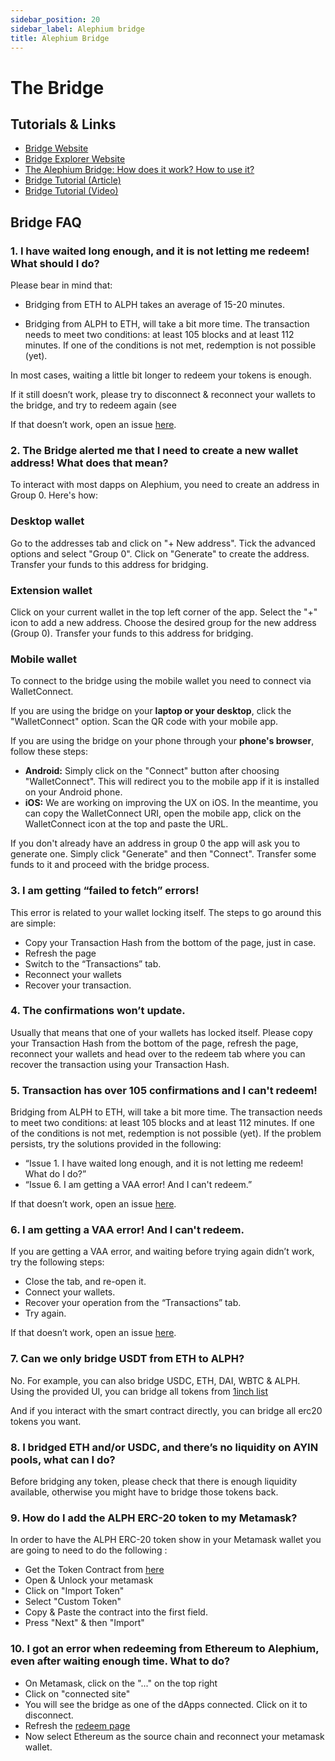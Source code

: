 ```yaml
---
sidebar_position: 20
sidebar_label: Alephium bridge
title: Alephium Bridge
---
```


# The Bridge

## Tutorials & Links

- [Bridge Website](https://bridge.alephium.org/#/)
- [Bridge Explorer Website](https://explorer.bridge.alephium.org/)
- [The Alephium Bridge: How does it work? How to use it?](https://medium.com/@alephium/the-alephium-bridge-a787d90b2e4a)
- [Bridge Tutorial (Article)](https://medium.com/@alephium/alephiumalephium-bridge-the-tutorial-28e7b92b339a)
- [Bridge Tutorial (Video)](https://www.youtube.com/watch?v=xoYVzbwBAjg)
 
## Bridge FAQ

### 1. I have waited long enough, and it is not letting me redeem! What should I do? 

Please bear in mind that: 

- Bridging from ETH to ALPH takes an average of 15-20 minutes.

- Bridging from ALPH to ETH, will take a bit more time. The transaction needs to meet two conditions: at least 105 blocks and at least 112 minutes. If one of the conditions is not met, redemption is not possible (yet).

In most cases, waiting a little bit longer to redeem your tokens is enough. 

If it still doesn’t work, please try to disconnect & reconnect your wallets to the bridge, and try to redeem again (see

If that doesn’t work, open an issue [here](https://discord.gg/FCN5bgGMuG).


### 2. The Bridge alerted me that I need to create a new wallet address! What does that mean? 

To interact with most dapps on Alephium, you need to create an address in Group 0. Here's how:

### Desktop wallet

Go to the addresses tab and click on "+ New address".
Tick the advanced options and select "Group 0".
Click on "Generate" to create the address.
Transfer your funds to this address for bridging.

### Extension wallet

Click on your current wallet in the top left corner of the app.
Select the "+" icon to add a new address.
Choose the desired group for the new address (Group 0).
Transfer your funds to this address for bridging.

### Mobile wallet

To connect to the bridge using the mobile wallet you need to connect via WalletConnect.

If you are using the bridge on your **laptop or your desktop**, click the "WalletConnect" option. Scan the QR code with your mobile app.

If you are using the bridge on your phone through your **phone's browser**, follow these steps:

- **Android:** Simply click on the "Connect" button after choosing "WalletConnect". This will redirect you to the mobile app if it is installed on your Android phone.
- **iOS:** We are working on improving the UX on iOS. In the meantime, you can copy the WalletConnect URI, open the mobile app, click on the WalletConnect icon at the top and paste the URL.

If you don't already have an address in group 0 the app will ask you to generate one. Simply click "Generate" and then "Connect". Transfer some funds to it and proceed with the bridge process.

### 3. I am getting “failed to fetch” errors! 

This error is related to your wallet locking itself. The steps to go around this are simple:


- Copy your Transaction Hash from the bottom of the page, just in case.
- Refresh the page
- Switch to the “Transactions” tab.
- Reconnect your wallets
- Recover your transaction.

### 4. The confirmations won’t update.


Usually that means that one of your wallets has locked itself. Please copy your Transaction Hash from the bottom of the page, refresh the page, reconnect your wallets and head over to the redeem tab where you can recover the transaction using your Transaction Hash. 



### 5. Transaction has over 105 confirmations and I can't redeem!

Bridging from ALPH to ETH, will take a bit more time. The transaction needs to meet two conditions: at least 105 blocks and at least 112 minutes. If one of the conditions is not met, redemption is not possible (yet). If the problem persists, try the solutions provided in the following: 

- “Issue 1. I have waited long enough, and it is not letting me redeem! What do I do?”
- “Issue 6. I am getting a VAA error! And I can't redeem.” 

If that doesn’t work, open an issue [here](https://discord.gg/FCN5bgGMuG).

### 6. I am getting a VAA error! And I can't redeem.


If you are getting a VAA error, and waiting before trying again didn’t work, try the following steps: 

- Close the tab, and re-open it.
- Connect your wallets.
- Recover your operation from the “Transactions” tab.
- Try again.

If that doesn’t work, open an issue [here](https://discord.gg/FCN5bgGMuG).

### 7. Can we only bridge USDT from ETH to ALPH?

No. For example, you can also bridge USDC, ETH, DAI, WBTC & ALPH. Using the provided UI, you can bridge all tokens from [1inch list](https://tokenlists.org/token-list?url=tokens.1inch.eth)

And if you interact with the smart contract directly, you can bridge all erc20 tokens you want.


### 8. I bridged ETH and/or USDC, and there’s no liquidity on AYIN pools, what can I do?

Before bridging any token, please check that there is enough liquidity available, otherwise you might have to bridge those tokens back.


### 9. How do I add the ALPH ERC-20 token to my Metamask? 

In order to have the ALPH ERC-20 token show in your Metamask wallet you are going to need to do the following : 

- Get the Token Contract from [here](https://etherscan.io/token/0x590F820444fA3638e022776752c5eEF34E2F89A6)
- Open & Unlock your metamask
- Click on "Import Token"
- Select "Custom Token" 
- Copy & Paste the contract into the first field. 
- Press "Next" & then "Import"


### 10. I got an error when redeeming from Ethereum to Alephium, even after waiting enough time. What to do?

- On Metamask, click on the "..." on the top right
- Click on "connected site"
- You will see the bridge as one of the dApps connected. Click on it to disconnect.
- Refresh the [redeem page](https://bridge.alephium.org/#/redeem)
- Now select Ethereum as the source chain and reconnect your metamask wallet.
